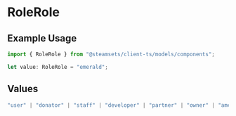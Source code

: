# RoleRole

## Example Usage

```typescript
import { RoleRole } from "@steamsets/client-ts/models/components";

let value: RoleRole = "emerald";
```

## Values

```typescript
"user" | "donator" | "staff" | "developer" | "partner" | "owner" | "amethyst" | "amber" | "emerald" | "sapphire" | "ruby" | "diamond" | "contributor" | "early_supporter" | "beta" | "translator"
```